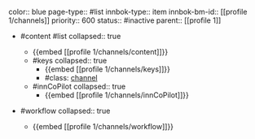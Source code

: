 color:: blue
page-type:: #list
innbok-type:: item
innbok-bm-id:: [[profile 1/channels]]
priority:: 600
status:: #inactive
parent:: [[profile 1]]

- #content #list
  collapsed:: true
	- {{embed [[profile 1/channels/content]]}}
  - #keys
    collapsed:: true
	  - {{embed [[profile 1/channels/keys]]}}
	  - #class: [channel](https://go.innbok.com/#/page/innBoK%2Fclass%2Fchannel)
  - #innCoPilot
    collapsed:: true
	  - {{embed [[profile 1/channels/innCoPilot]]}}

- #workflow
  collapsed:: true
	- {{embed [[profile 1/channels/workflow]]}}

